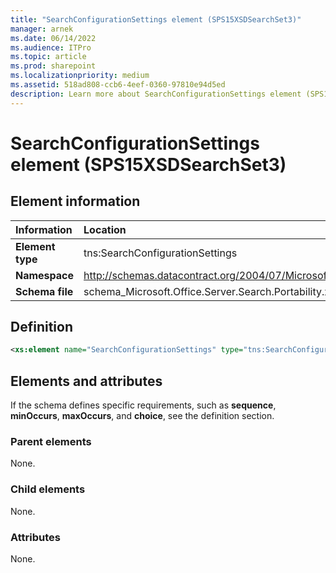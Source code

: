 ```yaml
---
title: "SearchConfigurationSettings element (SPS15XSDSearchSet3)"
manager: arnek
ms.date: 06/14/2022
ms.audience: ITPro
ms.topic: article
ms.prod: sharepoint
ms.localizationpriority: medium
ms.assetid: 518ad808-ccb6-4eef-0360-97810e94d5ed
description: Learn more about SearchConfigurationSettings element (SPS15XSDSearchSet3).
---
```


# SearchConfigurationSettings element (SPS15XSDSearchSet3)

 
  
## Element information

|Information|Location|
|:-----|:-----|
|**Element type** |tns:SearchConfigurationSettings |
|**Namespace** |http://schemas.datacontract.org/2004/07/Microsoft.Office.Server.Search.Portability   |
|**Schema file**  |schema_Microsoft.Office.Server.Search.Portability.xsd   |
   
## Definition

```XML
<xs:element name="SearchConfigurationSettings" type="tns:SearchConfigurationSettings"></xs:element>

```

## Elements and attributes

If the schema defines specific requirements, such as **sequence**, **minOccurs**, **maxOccurs**, and **choice**, see the definition section. 
  
### Parent elements

None.
  
### Child elements

None.
  
### Attributes

None.
  

